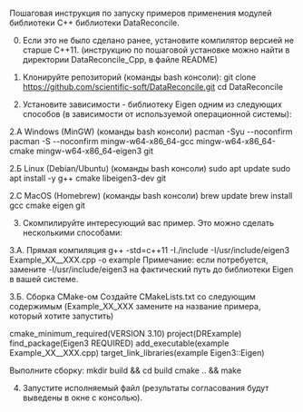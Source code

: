 Пошаговая инструкция по запуску примеров применения модулей библиотеки C++ 
библиотеки DataReconcile.

0. Если это не было сделано ранее, установите компилятор версией не старше C++11.
(инструкцию по пошаговой установке можно найти в директории DataReconcile_Сpp, в файле README)

1. Клонируйте репозиторий (команды bash консоли):
git clone https://github.com/scientific-soft/DataReconcile.git
cd DataReconcile

2. Установите зависимости - библиотеку Eigen одним из следующих способов (в зависимости 
от используемой операционной системы):

2.А Windows (MinGW)
(команды bash консоли)
pacman -Syu --noconfirm
pacman -S --noconfirm mingw-w64-x86_64-gcc mingw-w64-x86_64-cmake mingw-w64-x86_64-eigen3 git

2.Б Linux (Debian/Ubuntu)
(команды bash консоли)
sudo apt update
sudo apt install -y g++ cmake libeigen3-dev git

2.С MacOS (Homebrew)
(команды bash консоли)
brew update
brew install gcc cmake eigen git

3. Скомпилируйте интересующий вас пример. Это можно сделать несколькими способами:

3.А. Прямая компиляция
g++ -std=c++11 -I./include -I/usr/include/eigen3 Example_XX__XXX.cpp -o example
Примечание: если потребуется, замените -I/usr/include/eigen3 на фактический путь до библиотеки 
Eigen в вашей системе.

3.Б. Сборка CMake-ом
Создайте CMakeLists.txt со следующим содержимым (Example_XX_XXX замените на название примера,
который хотите запустить)

cmake_minimum_required(VERSION 3.10)
project(DRExample)
find_package(Eigen3 REQUIRED)
add_executable(example Example_XX__XXX.cpp)
target_link_libraries(example Eigen3::Eigen)

Выполните сборку:
mkdir build && cd build
cmake .. && make

4. Запустите исполняемый файл (результаты согласования будут выведены в окне с консолью).
